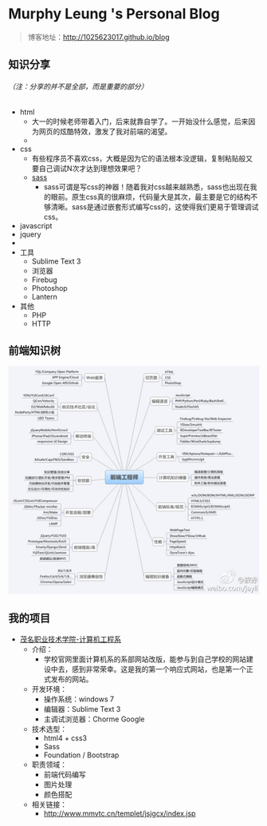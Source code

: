 # Murphy Leung 's Personal Blog

> 博客地址：http://1025623017.github.io/blog

## 知识分享
###### （注：分享的并不是全部，而是重要的部分）

* html
  * 大一的时候老师带着入门，后来就靠自学了。一开始没什么感觉，后来因为网页的炫酷特效，激发了我对前端的渴望。
  * 
* css
  * 有些程序员不喜欢css，大概是因为它的语法根本没逻辑，复制粘贴般又要自己调试N次才达到理想效果吧？
  * [sass](http://www.ruanyifeng.com/blog/2012/06/sass.html)
    * sass可谓是写css的神器！随着我对css越来越熟悉，sass也出现在我的眼前。原生css真的很麻烦，代码量大是其次，最主要是它的结构不够清晰。sass是通过嵌套形式编写css的，这使得我们更易于管理调试css。
* javascript
* jquery
* 
* 工具
  * Sublime Text 3
  * 浏览器
  * Firebug
  * Photoshop
  * Lantern
* 其他
  * PHP
  * HTTP

## 前端知识树
![GitHub Logo](images/tree.jpg)

## 我的项目

* [茂名职业技术学院-计算机工程系](http://www.mmvtc.cn/templet/jsjgcx/index.jsp)
  * 介绍：
    * 学校官网里面计算机系的系部网站改版，能参与到自己学校的网站建设中去，感到非常荣幸。这是我的第一个响应式网站，也是第一个正式发布的网站。
  * 开发环境：
    * 操作系统：windows 7
    * 编辑器：Sublime Text 3
    * 主调试浏览器：Chorme Google
  * 技术选型：
    * html4 + css3
    * Sass
    * Foundation / Bootstrap
  * 职责领域：
    * 前端代码编写
    * 图片处理
    * 颜色搭配
  * 相关链接：
    * http://www.mmvtc.cn/templet/jsjgcx/index.jsp
